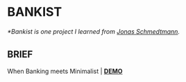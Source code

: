 # BANKIST

###### \*Bankist is one project I learned from [Jonas Schmedtmann](https://www.udemy.com/share/101WfeAEYbdllRRHQH/).

## BRIEF

When Banking meets Minimalist | [**DEMO**](FIXME)
